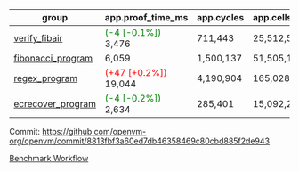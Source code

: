 | group | app.proof_time_ms | app.cycles | app.cells_used | leaf.proof_time_ms | leaf.cycles | leaf.cells_used |
| -- | -- | -- | -- | -- | -- | -- |
| [verify_fibair](https://github.com/openvm-org/openvm/blob/benchmark-results/benchmarks-pr/1191/verify_fibair-8813fbf3a60ed7db46358469c80cbd885f2de943.md) |<span style='color: green'>(-4 [-0.1%])</span> 3,476 |  711,443 |  25,512,535 |- | - | - |
| [fibonacci_program](https://github.com/openvm-org/openvm/blob/benchmark-results/benchmarks-pr/1191/fibonacci-8813fbf3a60ed7db46358469c80cbd885f2de943.md) | 6,059 |  1,500,137 |  51,505,102 |- | - | - |
| [regex_program](https://github.com/openvm-org/openvm/blob/benchmark-results/benchmarks-pr/1191/regex-8813fbf3a60ed7db46358469c80cbd885f2de943.md) |<span style='color: red'>(+47 [+0.2%])</span> 19,044 |  4,190,904 |  165,028,173 |- | - | - |
| [ecrecover_program](https://github.com/openvm-org/openvm/blob/benchmark-results/benchmarks-pr/1191/ecrecover-8813fbf3a60ed7db46358469c80cbd885f2de943.md) |<span style='color: green'>(-4 [-0.2%])</span> 2,634 |  285,401 |  15,092,297 |- | - | - |


Commit: https://github.com/openvm-org/openvm/commit/8813fbf3a60ed7db46358469c80cbd885f2de943

[Benchmark Workflow](https://github.com/openvm-org/openvm/actions/runs/12779462232)
